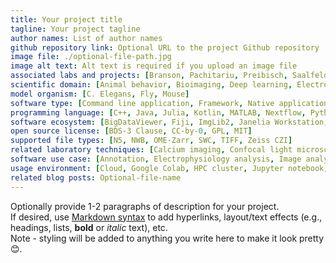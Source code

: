 ```yaml
---
title: Your project title
tagline: Your project tagline
author names: List of author names
github repository link: Optional URL to the project Github repository
image file: ./optional-file-path.jpg
image alt text: Alt text is required if you upload an image file
associated labs and projects: [Branson, Pachitariu, Preibisch, Saalfeld,Spruston, Stringer, Turaga, COSEM, FlyEM, FlyLight, MouseLight, MultiFISH, Scientific Computing Software]
scientific domain: [Animal behavior, Bioimaging, Deep learning, Electrophysiology, Machine learning, Neuroscience, Spatial transcriptomics]
model organism: [C. Elegans, Fly, Mouse]
software type: [Command line application, Framework, Native application, Package, Service, Web application, Website]
programming language: [C++, Java, Julia, Kotlin, MATLAB, Nextflow, Python]
software ecosystem: [BigDataViewer, Fiji, ImgLib2, Janelia Workstation, Java Virtual Machine, Napari]
open source license: [BDS-3 Clause, CC-by-0, GPL, MIT]
supported file types: [N5, NWB, OME-Zarr, SWC, TIFF, Zeiss CZI]
related laboratory techniques: [Calcium imaging, Confocal light microscopy (LM), Correlative light EM (CLEM), EASI-FISH, Electron microscopy (EM), Expansion microscopy (ExM), FISH, Lightsheet fluorescence microscopy (LFSM), MERFISH, Neural recording, Single-molecule localization microscopy (SMLM), SlideSeq, Two-photon imaging]
software use case: [Annotation, Electrophysiology analysis, Image analysis, Image registration, Sequence analysis, Tool packaging/distribution, Video analysis]
usage environment: [Cloud, Google Colab, HPC cluster, Jupyter notebook, Local installation, Web browser]
related blog posts: Optional-file-name
---
```


Optionally provide 1-2 paragraphs of description for your project.<br/>
If desired, use [Markdown syntax](https://www.markdownguide.org/basic-syntax/) to add hyperlinks, layout/text effects (e.g., headings, lists, **bold** or *italic* text), etc.<br/>
Note - styling will be added to anything you write here to make it look pretty 😊. 